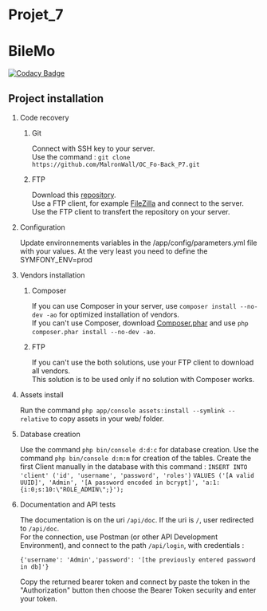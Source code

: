 Projet_7
========

# BileMo

[![Codacy Badge](https://api.codacy.com/project/badge/Grade/327dbbd3ee3c4e71978503039b5aca65)](https://app.codacy.com/manual/MalronWall/OC_Fo-Back_P7?utm_source=github.com&utm_medium=referral&utm_content=MalronWall/OC_Fo-Back_P7&utm_campaign=Badge_Grade_Dashboard)

## Project installation

1.  Code recovery

    1. Git

        Connect with SSH key to your server.  
        Use the command : `git clone https://github.com/MalronWall/OC_Fo-Back_P7.git`

    1. FTP

        Download this [repository](https://github.com/MalronWall/OC_Fo-Back_P7/archive/master.zip).  
        Use a FTP client, for example [FileZilla](https://filezilla-project.org/) and connect to the server.  
        Use the FTP client to transfert the repository on your server.

1. Configuration

    Update environnements variables in the /app/config/parameters.yml file with your values.
    At the very least you need to define the SYMFONY_ENV=prod

1. Vendors installation

    1. Composer

        If you can use Composer in your server, use `composer install --no-dev -ao` for optimized installation of vendors.  
        If you can't use Composer, download [Composer.phar](https://getcomposer.org/download/) and use `php composer.phar install --no-dev -ao`.

    1. FTP

        If you can't use the both solutions, use your FTP client to download all vendors.  
        This solution is to be used only if no solution with Composer works.

1. Assets install

    Run the command `php app/console assets:install --symlink --relative` to copy assets in your web/ folder.

1. Database creation

    Use the command `php bin/console d:d:c` for database creation.
    Use the command `php bin/console d:m:m` for creation of the tables.
    Create the first Client manually in the database with this command :
    `INSERT INTO 'client' ('id', 'username', 'password', 'roles')`
    `VALUES ('[A valid UUID]', 'Admin', '[A password encoded in bcrypt]', 'a:1:{i:0;s:10:\"ROLE_ADMIN\";}');`

1. Documentation and API tests

    The documentation is on the uri `/api/doc`.
    If the uri is `/`, user redirected to `/api/doc`.  
    For the connection, use Postman (or other API Development Environment), and connect to the path `/api/login`, with credentials :
    ```json5
    {'username': 'Admin','password': '[the previously entered password in db]'}
    ```
    Copy the returned bearer token and connect by paste the token in the "Authorization" button then choose the Bearer Token security and enter your token.
